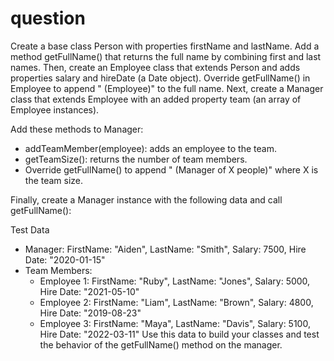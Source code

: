 # question

Create a base class Person with properties firstName and lastName. Add a method getFullName() that returns the full name by combining first and last names.
Then, create an Employee class that extends Person and adds properties salary and hireDate (a Date object). Override getFullName() in Employee to append " (Employee)" to the full name.
Next, create a Manager class that extends Employee with an added property team (an array of Employee instances).

Add these methods to Manager:

- addTeamMember(employee): adds an employee to the team.
- getTeamSize(): returns the number of team members.
- Override getFullName() to append " (Manager of X people)" where X is the team size.

Finally, create a Manager instance with the following data and call getFullName():

Test Data

- Manager: FirstName: "Aiden", LastName: "Smith", Salary: 7500, Hire Date: "2020-01-15"
- Team Members:
  - Employee 1: FirstName: "Ruby", LastName: "Jones", Salary: 5000, Hire Date: "2021-05-10"
  - Employee 2: FirstName: "Liam", LastName: "Brown", Salary: 4800, Hire Date: "2019-08-23"
  - Employee 3: FirstName: "Maya", LastName: "Davis", Salary: 5100, Hire Date: "2022-03-11"
    Use this data to build your classes and test the behavior of the getFullName() method on the manager.
